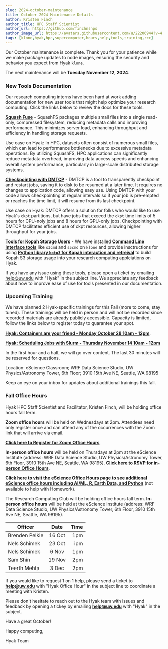 ```yaml
---
slug: 2024-october-maintenance
title: October 2024 Maintenance Details
author: Kristen Finch
author_title: HPC Staff Scientist
author_url: https://github.com/finchnsnps
author_image_url: https://avatars.githubusercontent.com/u/22206944?v=4
tags: [klone,hyak,hpc,supercomputer,hours,help,tools,training,rcc]
---
```


Our October maintenance is complete. Thank you for your patience while we make package updates to node images, ensuring the security and behavior you expect from Hyak `klone`.

The next maintenance will be **Tuesday November 12, 2024**. 

### New Tools Documentation

Our research computing interns have been hard at work adding documentation for new user tools that might help optimize your research computing. Click the links below to review the docs for these tools. 

[**Squash Fuse**](https://hyak.uw.edu/docs/tools/squashfs) - SquashFS packages multiple small files into a single read-only, compressed filesystem, reducing metadata calls and improving performance. This minimizes server load, enhancing throughput and efficiency in handling storage requests.

Use case on Hyak:
In HPC, datasets often consist of numerous small files, which can lead to performance bottlenecks due to excessive metadata operations. By utilizing SquashFS, HPC applications can significantly reduce metadata overhead, improving data access speeds and enhancing overall system performance, particularly in large-scale distributed storage systems.

[**Checkpointing with DMTCP**](https://hyak.uw.edu/docs/tools/dmtcp) - DMTCP is a tool to transparently checkpoint and restart jobs, saving it to disk to be resumed at a later time. It requires no changes to application code, allowing easy use. Using DMTCP with your code allows checkpointing at regular intervals so if your job is pre-empted or reaches the time limit, it will resume from its last checkpoint.  

Use case on Hyak:
DMTCP offers a solution for folks who would like to use Hyak's `ckpt` partitions, but have jobs that exceed the `ckpt` time limits of 5 hours for CPU-noly jobs and 8 hours for GPU-only jobs. Checkpointing with DMTCP facilitates efficient use of ckpt resources, allowing higher throughput for your jobs. 

[**Tools for Kopah Storage Users**](https://hyak.uw.edu/docs/storage/kopah) - We have installed [**Command Line Interface tools**](https://hyak.uw.edu/docs/storage/cli) like `s3cmd` and `s5cmd` on `klone` and provide insctructions for using [**Python library `boto3` for Kopah interaction and retreival**](https://hyak.uw.edu/docs/storage/boto3) to build Kopah S3 storage usage into your research computing applciations on Hyak. 

If you have any issue using these tools, please open a ticket by emailing help@uw.edu with "Hyak" in the subject line. We appreciate any feedback about how to improve ease of use for tools presented in our documentation.

### Upcoming Training

We have planned 2 Hyak-specific trainings for this Fall (more to come, stay tuned). These trainings will be held in person and will not be recorded since recorded materials are already publicly accessible. Capacity is limited, follow the links below to register today to guarantee your spot. 

[**Hyak: Containers are your friend - Monday October 28 10am - 12pm**](https://form.jotform.com/finchkn/hyak-containers-are-your-friend). 

[**Hyak: Scheduling Jobs with Slurm - Thursday November 14 10am - 12pm**](https://form.jotform.com/finchkn/hyak-scheduling-jobs-with-slurm) 

In the first hour and a half, we will go over content. The last 30 minutes will be reserved for questions.  

Location: eScience Classroom; WRF Data Science Studio, UW Physics/Astronomy Tower, 6th Floor; 3910 15th Ave NE, Seattle, WA 98195

Keep an eye on your inbox for updates about additional trainings this fall. 

### Fall Office Hours

Hyak HPC Staff Scientist and Facilitator, Kristen Finch, will be holding office hours fall term. 

**Zoom office hours** will be held on Wednesdays at 2pm. Attendees need only register once and can attend any of the occurrences with the Zoom link that will arrive via email.

[**Click here to Register for Zoom Office Hours**](https://washington.zoom.us/meeting/register/tJMpce6vrz8sEtR5miKvhsQiXANt6lBORFTu)

**In-person office hours** will be held on Thursdays at 2pm at the eScience Institute (address: WRF Data Science Studio, UW Physics/Astronomy Tower, 6th Floor, 3910 15th Ave NE, Seattle, WA 98195). 
[**Click here to RSVP for in-person Office Hours**](https://docs.google.com/spreadsheets/d/e/2PACX-1vTHNxjZuAIPACn6DxOL_QzKFx9CjE7036SrOhn382JnJ74v62QtJNHUQEMSg6GEd0HomFQXu8WvWP79/pubhtml).

[**Click here to visit the eScience Office Hours page to see additional eScience office hours including AI/ML, R, Earth Data, and Python**](https://escience.washington.edu/using-data-science/office-hours#office-hour-schedule) (not available to help with Homework).
 
The Research Computing Club will be holding office hours fall term. **In-person office hours** will be held at the eScience Institute (address: WRF Data Science Studio, UW Physics/Astronomy Tower, 6th Floor, 3910 15th Ave NE, Seattle, WA 98195).

| Officer        |      Date      |   Time|
| ------------- | :-----------: | -----: |
| Brenden Pelkie |   16 Oct    |  1pm |
| Nels Schimek |   23 Oct    |    ipm |
| Nels Schimek |   6 Nov    |    1pm |
| Sam Shin      | 19 Nov | 2pm |
| Teerth Mehta      | 3 Dec | 2pm |

If you would like to request 1 on 1 help, please send a ticket to **help@uw.edu** with "Hyak Office Hour" in the subject line to coordinate a meeting with Kristen.

Please don't hesitate to reach out to the Hyak team with issues and feedback by opening a tickey by emailing **help@uw.edu** with "Hyak" in the subject. 

Have a great October! 

Happy computing, 

Hyak Team
